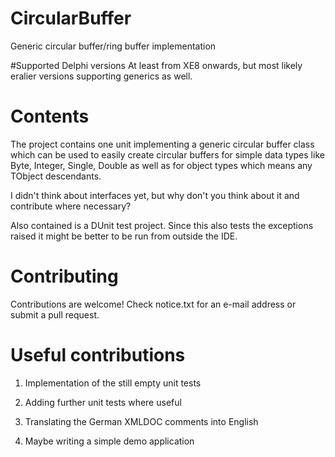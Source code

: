 # CircularBuffer
Generic circular buffer/ring buffer implementation

#Supported Delphi versions
At least from XE8 onwards, but most likely eralier versions 
supporting generics as well.

# Contents
The project contains one unit implementing a generic circular buffer class
which can be used to easily create circular buffers for simple data types
like Byte, Integer, Single, Double as well as for object types which
means any TObject descendants.

I didn't think about interfaces yet, but why don't you think about it and 
contribute where necessary?

Also contained is a DUnit test project. Since this also tests the exceptions
raised it might be better to be run from outside the IDE.

# Contributing
Contributions are welcome!
Check notice.txt for an e-mail address or submit a pull request.

# Useful contributions

1. Implementation of the still empty unit tests

2. Adding further unit tests where useful

3. Translating the German XMLDOC comments into English

4. Maybe writing a simple demo application